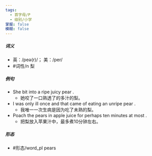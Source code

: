 ```yaml
---
tags:
  - 首字母/P
  - 级别/小学
掌握: false
模糊: false
---
```

##### 词义
- 英：/peə(r)/； 美：/per/
- #词性/n  梨
##### 例句
- She bit into a ripe juicy pear .
	- 她咬了一口熟透了的多汁的梨。
- I was only ill once and that came of eating an unripe pear .
	- 我唯一一次生病是因为吃了未熟的梨。
- Poach the pears in apple juice for perhaps ten minutes at most .
	- 把梨放入苹果汁中，最多煮10分钟左右。
##### 形态
- #形态/word_pl pears
